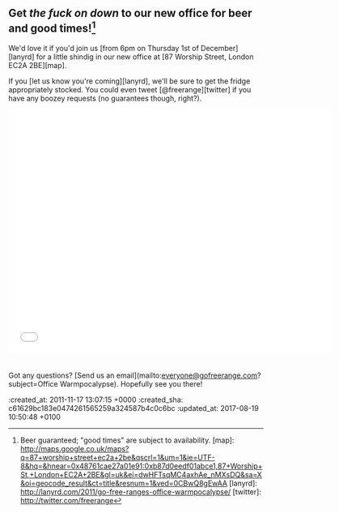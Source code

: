 Get *the fuck on down* to our new office for beer and good times![^1]
-----

We'd love it if you'd join us [from 6pm on Thursday 1st of December][lanyrd] for a little shindig in our new office at [87 Worship Street, London EC2A 2BE][map].

If you [let us know you're coming][lanyrd], we'll be sure to get the fridge appropriately stocked. You could even tweet [@freerange][twitter] if you have any boozey requests (no guarantees though, right?).

<iframe width="640" height="480" frameborder="0" scrolling="no" marginheight="0" marginwidth="0" src="//maps.google.co.uk/maps/ms?gl=uk&amp;hl=en&amp;mpa=0&amp;ctz=0&amp;mpf=0&amp;ie=UTF8&amp;msa=0&amp;msid=210824517716067281896.0004b1edb21020be10fcb&amp;t=m&amp;vpsrc=0&amp;ll=51.522062,-0.082397&amp;spn=0.003204,0.006866&amp;z=17&amp;output=embed" style="margin-bottom: 1.6em"></iframe>

Got any questions? [Send us an email](mailto:everyone@gofreerange.com?subject=Office Warmpocalypse). Hopefully see you there!

[^1]: Beer guaranteed; "good times" are subject to availability.
[map]: http://maps.google.co.uk/maps?q=87+worship+street+ec2a+2be&qscrl=1&um=1&ie=UTF-8&hq=&hnear=0x48761cae27a01e91:0xb87d0eedf01abce1,87+Worship+St,+London+EC2A+2BE&gl=uk&ei=dwHFTsqMC4axhAe_nMXsDQ&sa=X&oi=geocode_result&ct=title&resnum=1&ved=0CBwQ8gEwAA
[lanyrd]: http://lanyrd.com/2011/go-free-ranges-office-warmpocalypse/
[twitter]: http://twitter.com/freerange

:created_at: 2011-11-17 13:07:15 +0000
:created_sha: c61629bc183e0474261565259a324587b4c0c6bc
:updated_at: 2017-08-19 10:50:48 +0100
